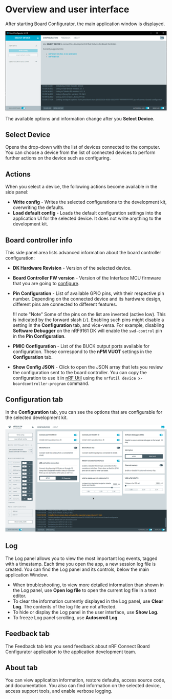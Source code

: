 # Overview and user interface

After starting Board Configurator, the main application window is displayed.

![Board Configurator application window](./screenshots/board_configurator_overview.png "Board Configurator application window")

The available options and information change after you **Select Device**.

## Select Device

Opens the drop-down with the list of devices connected to the computer. You can choose a device from the list of connected devices to perform further actions on the device such as configuring.

## Actions

When you select a device, the following actions become available in the side panel:

- **Write config** - Writes the selected configurations to the development kit, overwriting the defaults.
- **Load default config** - Loads the default configuration settings into the application UI for the selected device. It does not write anything to the development kit.

## Board controller info

This side panel area lists advanced information about the board controller configuration:

* **DK Hardware Revision** - Version of the selected device.
* **Board Controller FW version** - Version of the Interface MCU firmware that you are going to [configure](updating.md).
* **Pin Configuration** - List of available GPIO pins, with their respective pin number. Depending on the connected device and its hardware design, different pins are connected to different features.

    !!! note "Note"
        Some of the pins on the list are inverted (active low). This is indicated by the forward slash (`/`). Enabling such pins might disable a setting in the **Configuration** tab, and vice-versa. For example, disabling **Software Debugger** on the nRF9161 DK will enable the `swd-control` pin in the **Pin Configuration**.

* **PMIC Configuration** - List of the BUCK output ports available for configuration. These correspond to the **nPM VUOT** settings in the **Configuration** tab.
* **Show Config JSON** - Click to open the JSON array that lets you review the configuration sent to the board controller. You can copy the configuration to use it in [nRF Util](https://docs.nordicsemi.com/bundle/nrfutil/page/README.html) using the `nrfutil device x-boardcontroller-program` command.

## Configuration tab

In the **Configuration** tab, you can see the options that are configurable for the selected development kit.

![Board Configurator configuration tab](./screenshots/board_configurator_connected.png "Board Configurator configuration tab")

## Log

The Log panel allows you to view the most important log events, tagged with a timestamp. Each time you open the app, a new session log file is created. You can find the Log panel and its controls, below the main application Window.

- When troubleshooting, to view more detailed information than shown in the Log panel, use **Open log file** to open the current log file in a text editor.
- To clear the information currently displayed in the Log panel, use **Clear Log**. The contents of the log file are not affected.
- To hide or display the Log panel in the user interface, use **Show Log**.
- To freeze Log panel scrolling, use **Autoscroll Log**.

## Feedback tab

The Feedback tab lets you send feedback about nRF Connect Board Configurator application to the application development team.

## About tab

You can view application information, restore defaults, access source code, and documentation. You also can find information on the selected device, access support tools, and enable verbose logging.